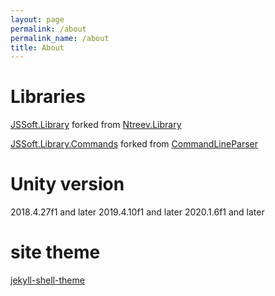 ```yaml
---
layout: page
permalink: /about
permalink_name: /about
title: About
---
```


# Libraries

[JSSoft.Library](https://github.com/s2quake/JSSoft.Library) forked from [Ntreev.Library](https://github.com/NtreevSoft/Ntreev.Library)

[JSSoft.Library.Commands](https://github.com/s2quake/JSSoft.Library.Commands) forked from [CommandLineParser](https://github.com/NtreevSoft/CommandLineParser)

# Unity version

2018.4.27f1 and later
2019.4.10f1 and later
2020.1.6f1 and later

# site theme

[jekyll-shell-theme](https://github.com/tareqdandachi/jekyll-shell-theme)
